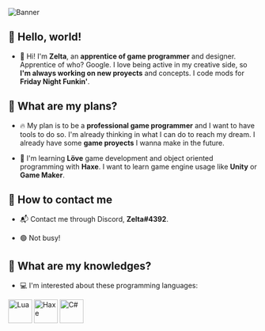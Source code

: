 ![Banner](https://i.imgur.com/9DoMUOS.png)

## 🌺 Hello, world!

- 👋 Hi! I'm **Zelta**, an **apprentice of game programmer** and designer. Apprentice of who? Google.
I love being active in my creative side, so **I'm always working on new proyects** and concepts. I code mods for **Friday Night Funkin'**.

## 🔮 What are my plans?

- 🔥 My plan is to be a **professional game programmer** and I want to have tools to do so. I'm already thinking in what I can do to reach my dream. I already have some **game proyects** I wanna make in the future.

- 📗 I'm learning **Löve** game development and object oriented programming with **Haxe**. I want to learn game engine usage like **Unity** or **Game Maker**.
  
## 🧾 How to contact me

-  📬 Contact me through Discord, **Zelta#4392**.

-  🟢 Not busy!

## 🧠 What are my knowledges?

-  💻 I'm interested about these programming languages:

<img title="Lua" src="https://upload.wikimedia.org/wikipedia/commons/thumb/c/cf/Lua-Logo.svg/1200px-Lua-Logo.svg.png" width="48"/> <img title="Haxe" src="https://cdn.jsdelivr.net/gh/devicons/devicon/icons/haxe/haxe-original.svg" width="48"/> <img title="C#" src="https://upload.wikimedia.org/wikipedia/commons/thumb/0/0d/C_Sharp_wordmark.svg/640px-C_Sharp_wordmark.svg.png" width="48"/>